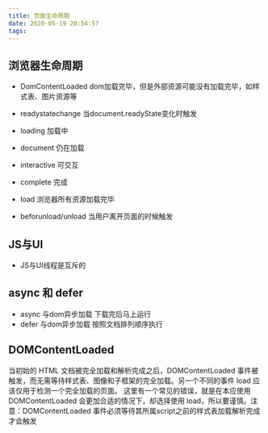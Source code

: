 ```yaml
---
title: 页面生命周期
date: 2020-05-19 20:54:57
tags:
---
```


## 浏览器生命周期
+ DomContentLoaded dom加载完毕，但是外部资源可能没有加载完毕，如样式表、图片资源等
+ readystatechange 当document.readyState变化时触发
+   loading 加载中
+   document 仍在加载
+   interactive 可交互
+   complete 完成

+ load 浏览器所有资源加载完毕
+ beforunload/unload 当用户离开页面的时候触发

## JS与UI
+ JS与UI线程是互斥的

## async 和 defer
+ async 与dom异步加载 下载完后马上运行
+ defer 与dom异步加载 按照文档排列顺序执行

## DOMContentLoaded
当初始的 HTML 文档被完全加载和解析完成之后，DOMContentLoaded 事件被触发，而无需等待样式表、图像和子框架的完全加载。另一个不同的事件 load 应该仅用于检测一个完全加载的页面。 这里有一个常见的错误，就是在本应使用 DOMContentLoaded 会更加合适的情况下，却选择使用 load，所以要谨慎。注意：DOMContentLoaded 事件必须等待其所属script之前的样式表加载解析完成才会触发